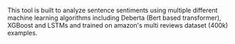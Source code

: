 This tool is built to analyze sentence sentiments using multiple different machine learning algorithms including Deberta (Bert based transformer), XGBoost and LSTMs and trained on amazon's multi reviews dataset (400k) examples. 
